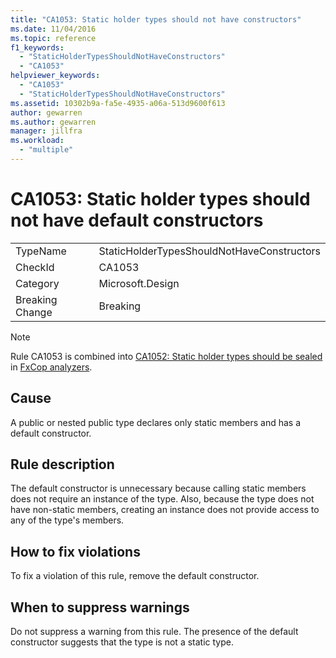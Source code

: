 ```yaml
---
title: "CA1053: Static holder types should not have constructors"
ms.date: 11/04/2016
ms.topic: reference
f1_keywords:
  - "StaticHolderTypesShouldNotHaveConstructors"
  - "CA1053"
helpviewer_keywords:
  - "CA1053"
  - "StaticHolderTypesShouldNotHaveConstructors"
ms.assetid: 10302b9a-fa5e-4935-a06a-513d9600f613
author: gewarren
ms.author: gewarren
manager: jillfra
ms.workload:
  - "multiple"
---
```

# CA1053: Static holder types should not have default constructors

|||
|-|-|
|TypeName|StaticHolderTypesShouldNotHaveConstructors|
|CheckId|CA1053|
|Category|Microsoft.Design|
|Breaking Change|Breaking|

> [!NOTE]
> Rule CA1053 is combined into [CA1052: Static holder types should be sealed](ca1052-static-holder-types-should-be-sealed.md) in [FxCop analyzers](fxcop-analyzers.yml).

## Cause

A public or nested public type declares only static members and has a default constructor.

## Rule description

The default constructor is unnecessary because calling static members does not require an instance of the type. Also, because the type does not have non-static members, creating an instance does not provide access to any of the type's members.

## How to fix violations

To fix a violation of this rule, remove the default constructor.

## When to suppress warnings

Do not suppress a warning from this rule. The presence of the default constructor suggests that the type is not a static type.